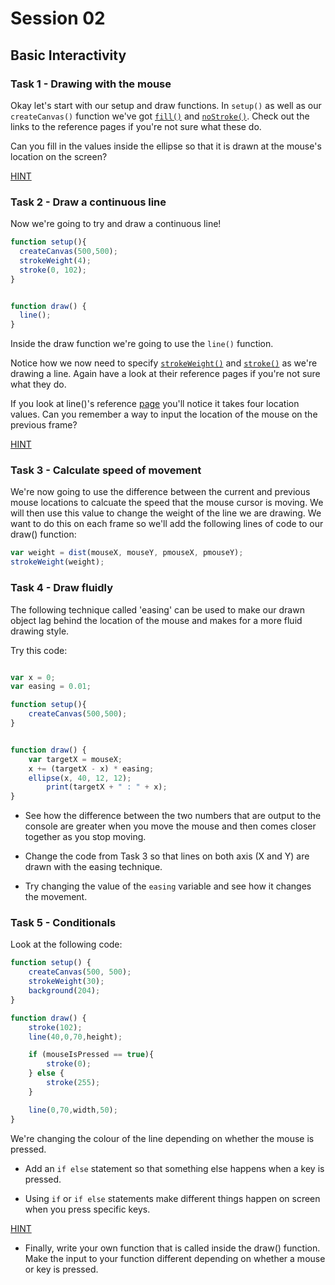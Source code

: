 # Session 02

## Basic Interactivity


### Task 1 - Drawing with the mouse

Okay let's start with our setup and draw functions.  In ```setup()``` as well as our ```createCanvas()``` function we've got [```fill()```](https://p5js.org/reference/#/p5/fill) and [```noStroke()```](https://p5js.org/reference/#/p5/noStroke).  Check out the links to the reference pages if you're not sure what these do.

Can you fill in the values inside the ellipse so that it is drawn at the mouse's location on the screen?

[HINT](https://p5js.org/reference/#/p5/mouseX)


### Task 2 - Draw a continuous line

Now we're going to try and draw a continuous line!

```javascript
function setup(){
  createCanvas(500,500);
  strokeWeight(4);
  stroke(0, 102);
}


function draw() {
  line();
}
```

Inside the draw function we're going to use the ```line()``` function.

Notice how we now need to specify [```strokeWeight()```](https://p5js.org/reference/#/p5/strokeWeight) and [```stroke()```](https://p5js.org/reference/#/p5/stroke) as we're drawing a line.  Again have a look at their reference pages if you're not sure what they do.

If you look at line()'s reference [page](https://p5js.org/reference/#/p5/line) you'll notice it takes four location values.  Can you remember a way to input the location of the mouse on the previous frame?

[HINT](https://p5js.org/reference/#/p5/pmouseX)

### Task 3 - Calculate speed of movement

We're now going to use the difference between the current and previous mouse locations to calcuate the speed that the mouse cursor is moving.  We will then use this value to change the weight of the line we are drawing.  We want to do this on each frame so we'll add the following lines of code to our draw() function:

```javascript
var weight = dist(mouseX, mouseY, pmouseX, pmouseY);
strokeWeight(weight);	
```

### Task 4 - Draw fluidly

The following technique called 'easing' can be used to make our drawn object lag behind the location of the mouse and makes for a more fluid drawing style.

Try this code:

```javascript

var x = 0;
var easing = 0.01;

function setup(){
  	createCanvas(500,500);
}


function draw() {
	var targetX = mouseX;
	x += (targetX - x) * easing;
  	ellipse(x, 40, 12, 12);
    	print(targetX + " : " + x);
}
```

* See how the difference between the two numbers that are output to the console are greater when you move the mouse and then comes closer together as you stop moving.

* Change the code from Task 3 so that lines on both axis (X and Y) are drawn with the easing technique.

* Try changing the value of the ```easing``` variable and see how it changes the movement.

### Task 5 - Conditionals

Look at the following code:

```javascript
function setup() {
	createCanvas(500, 500);
	strokeWeight(30);
	background(204);
}

function draw() {
	stroke(102);
	line(40,0,70,height);

	if (mouseIsPressed == true){
		stroke(0);
	} else {
		stroke(255);
	}

  	line(0,70,width,50);
}
```

We're changing the colour of the line depending on whether the mouse is pressed.

* Add an ```if else``` statement so that something else happens when a key is pressed.

* Using ```if``` or ```if else``` statements make different things happen on screen when you press specific keys.

[HINT](https://p5js.org/reference/#/p5/keyTyped)

* Finally, write your own function that is called inside the draw() function.  Make the input to your function different depending on whether a mouse or key is pressed.
